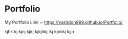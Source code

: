 # Portfolio
My Portfolio Link :-
https://yashdon999.github.io/Portfolio/

kjhk
kj
kjnj
kjkj
kjkjhkj
lkj
kjnkkj
kjjn
